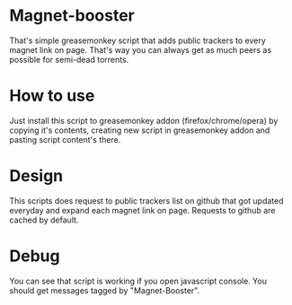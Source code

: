 # Magnet-booster

That's simple greasemonkey script that adds public trackers to every magnet link on page. That's way you can always get as much peers as possible for semi-dead torrents.

# How to use

Just install this script to greasemonkey addon (firefox/chrome/opera) by copying it's contents, creating new script in greasemonkey addon and pasting script content's there.

# Design

This scripts does request to public trackers list on github that got updated everyday and expand each magnet link on page. Requests to github are cached by default.

# Debug

You can see that script is working if you open javascript console. You should get messages tagged by "Magnet-Booster".
